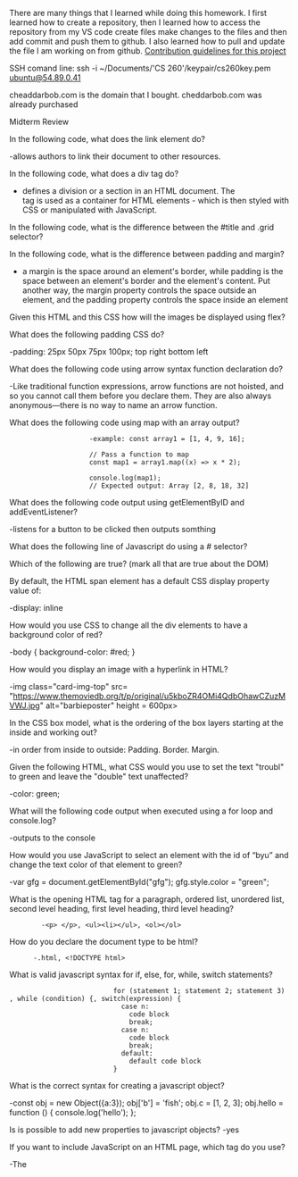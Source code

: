 There are many things that I learned while doing this homework. I first learned how to create a repository, then I learned how to access the repository from my VS code create files make changes to the files and then add commit and push them to github.
I also learned how to pull and update the file I am working on from github. 
[Contribution guidelines for this project](/README.md)


SSH comand line:    ssh -i ~/Documents/'CS 260'/keypair/cs260key.pem ubuntu@54.89.0.41


cheaddarbob.com is the domain that I bought. cheddarbob.com was already purchased


Midterm Review

In the following code, what does the link element do?

-allows authors to link their document to other resources.

In the following code,  what does a div tag do?

- defines a division or a section in an HTML document. The <div> tag is used as a container for HTML elements - which is then styled with CSS or manipulated with JavaScript.

In the following code, what is the difference between the #title and .grid selector?

In the following code, what is the difference between padding and margin?

- a margin is the space around an element's border, while padding is the space between an element's border and the element's content. Put another way, the margin property controls the space outside an element, and the padding property controls the space inside an element

Given this HTML and this CSS how will the images be displayed using flex?

What does the following padding CSS do?

-padding: 25px 50px 75px 100px; top right bottom left

What does the following code using arrow syntax function declaration do?

-Like traditional function expressions, arrow functions are not hoisted, and so you cannot call them before you declare them. They are also always anonymous—there is no way to name an arrow function.

What does the following code using map with an array output?

                        -example: const array1 = [1, 4, 9, 16];
                        
                        // Pass a function to map
                        const map1 = array1.map((x) => x * 2);
                        
                        console.log(map1);
                        // Expected output: Array [2, 8, 18, 32]

What does the following code output using getElementByID and addEventListener?

-listens for a button to be clicked then outputs somthing

What does the following line of Javascript do using a # selector?

Which of the following are true? (mark all that are true about the DOM)

By default, the HTML span element has a default CSS display property value of: 

-display: inline

How would you use CSS to change all the div elements to have a background color of red?

-body {
background-color: #red;
}

How would you display an image with a hyperlink in HTML?

-img class="card-img-top" src= "https://www.themoviedb.org/t/p/original/u5kboZR4OMi4QdbOhawCZuzMVWJ.jpg" alt="barbieposter" height = 600px>

In the CSS box model, what is the ordering of the box layers starting at the inside and working out?

-in order from inside to outside: Padding. Border. Margin.

Given the following HTML, what CSS would you use to set the text "troubl" to green and leave the "double" text unaffected?

-color: green;

What will the following code output when executed using a for loop and console.log?

-outputs to the console

How would you use JavaScript to select an element with the id of “byu” and change the text color of that element to green?

-var gfg = document.getElementById("gfg"); 
            gfg.style.color = "green"; 

What is the opening HTML tag for a paragraph, ordered list, unordered list, second level heading, first level heading, third level heading?

            -<p> </p>, <ul><li></ul>, <ol></ol>

How do you declare the document type to be html?

          -.html, <!DOCTYPE html>

What is valid javascript syntax for if, else, for, while, switch statements?

                              for (statement 1; statement 2; statement 3) , while (condition) {, switch(expression) {
                                case n:
                                  code block
                                  break;
                                case n:
                                  code block
                                  break;
                                default:
                                  default code block
                              }

What is the correct syntax for creating a javascript object?

-const obj = new Object({a:3});
obj['b'] = 'fish';
obj.c = [1, 2, 3];
obj.hello = function () {
  console.log('hello');
};


Is is possible to add new properties to javascript objects?
-yes

If you want to include JavaScript on an HTML page, which tag do you use?

-The <script> Tag

Given the following HTML, what JavaScript could you use to set the text "animal" to "crow" and leave the "fish" text unaffected?

Which of the following correctly describes JSON?

What does the console command chmod, pwd, cd, ls, vim, nano, mkdir, mv, rm, man, ssh, ps, wget, sudo  do?

-chmod, This command changes the permission information associated with a file. Every file (including directories, which Unix treats as files) on a Unix system is stored with records indicating who has permission to read, write, or execute the file, abbreviated as r, w, and x. These permissions are broken down for three categories of user: first, the owner of the file; second, a group with which both the user and the file may be associated; and third, all other users. These categories are abbreviated as u for owner (or user), g for group, and o for other.

-pwd,  current directory path.

-vim, file editor

-nano, text editor

-mkdir, make directory

-mv, move directory, mv -i oldname newname

-rm, remove

-man, This command displays the manual page for a particular command.

-ssh, 

-ps, The ps command displays information about programs (that is, processes) that are currently running.

- wget,  Wget is a command-line tool that makes it possible to download files and interact with REST APIs. It supports various internet protocols

- sudo, allows you to run programs with the security privileges of another user (by default, as the superuser). It prompts you for your personal password and confirms your request to execute a command by checking a file, called sudoers , which the system administrator configures.

Which of the following console command creates a remote shell session?

Which of the following is true when the -la parameter is specified for the ls console command?

-To see the file permissions, owners, and sizes of all files, enter: ls -la

Which of the following is true for the domain name banana.fruit.bozo.click, which is the top level domain, which is a subdomain, which is a root domain?

-top level is .com, subdomain is www. root domain is .example.com

Is a web certificate is necessary to use HTTPS.

-yes

Can a DNS A record can point to an IP address or another A record.

-just to an IP adress

Port 443, 80, 22 is reserved for which protocol?

- port 80 is used for HTTP traffic, port 443 is used for HTTPS (HyperText Transfer Protocol Secure) traffic, SSH port 22

What will the following code using Promises output when executed?

-pending - Currently running asynchronously
-fulfilled - Completed successfully
-rejected - Failed to complete


here is the api I am going to use: http://img.omdbapi.com/?apikey=[yourkey]&
here is my key: 5966d1ce

there are many things that I have learned about using API's they can be pretty tricky but also very cool when you finally get it working. I am super happy with how my about page turned out. I love the way that it looks and acts. 


### Final Review

1. What ports are used for HTTP, HTTPS, SSH?
  -HTTP (Hypertext Transfer Protocol):Default port: 80
  - HTTPS (Hypertext Transfer Protocol Secure): Default port: 443
  - SSH (Secure Shell): Default port: 22
    
2. What do HTTP status codes in the 300, 400, 500 range indicate?
   
  - 300 Range (Redirection):300 Multiple Choices: Indicates multiple options for the resource that the client may follow.
   301 Moved Permanently: The requested resource has been permanently moved to a new location, and future requests should use the new URL.
  302 Found (or Moved Temporarily): Similar to 301, but the resource is temporarily located at a different URL. The client should continue to use the original URL.
  303 See Other: The response to the request can be found at another URI using the GET method.
  304 Not Modified: Indicates that the resource has not been modified since the version specified by the request headers, and no data is sent in the response.
  307 Temporary Redirect: Similar to 302, but the request should be repeated with the same method and request headers.

  - 400 Range (Client Errors):400 Bad Request: The server cannot or will not process the request due to a client error (e.g., malformed request syntax, invalid request message framing, or     deceptive request routing).
  401 Unauthorized: Similar to 403 Forbidden, but specifically for cases when authentication is required and has failed or has not been provided.
  403 Forbidden: The client does not have the necessary permissions to access the requested resource.
  404 Not Found: The server cannot find the requested resource.

  - 500 Range (Server Errors):500 Internal Server Error: A generic error message indicating that an unexpected condition was encountered on the server.
  501 Not Implemented: The server does not support the functionality required to fulfill the request.
  502 Bad Gateway: The server, while acting as a gateway or proxy, received an invalid response from an upstream server it accessed in attempting to fulfill the request.
  503 Service Unavailable: The server is not ready to handle the request. Common causes are a server that is down for maintenance or is overloaded.

4. What does the HTTP header content-type allows you to do?
The Content-Type HTTP header field indicates the media type or MIME type of the resource sent in the HTTP message body. It allows the sender to communicate to the recipient what type     of data is being sent and how it should be processed. The Content-Type header is particularly important when dealing with responses, as it helps the recipient understand how to   -       interpret the content.

Here are some common media types specified by the Content-Type header:

- text/html: HTML documents (web pages).
- text/plain: Plain text.
- application/json: JSON (JavaScript Object Notation) data.
- application/xml: XML (eXtensible Markup Language) data.
- image/jpeg, image/png, image/gif: Various image formats.
- audio/mpeg, audio/wav: Audio file formats.
- video/mp4, video/mpeg: Video file formats.

6. What do the following attributes of a cookie do?
- Domain: The Domain attribute specifies the domain for which the cookie is valid. It restricts the cookie to be sent only to the specified domain and its subdomains. For example, if a cookie has a Domain attribute of ".example.com," it will be sent to "subdomain.example.com" as well as "example.com," but not to "otherdomain.com."
- Path:The Path attribute defines the subset of URLs on the domain for which the cookie is valid. It restricts the cookie to be sent only to URLs that match the specified path. For example, if a cookie has a Path attribute of "/subpath," it will only be sent to requests for URLs that start with "/subpath."
- SameSite:The SameSite attribute controls when a cookie is sent with cross-site requests. It helps mitigate the risk of cross-site request forgery attacks. There are three possible values for SameSite:
      - Strict: The cookie is only sent in a first-party context (i.e., the same site as the one the user is visiting).
      - Lax: The cookie is sent in a first-party context and with top-level navigations initiated by GET requests from other sites.
      - None: The cookie is sent with both first-party and cross-site requests. This value requires the Secure attribute to be set as well, meaning it is sent only over HTTPS.
- HTTPOnly:The HttpOnly attribute is a security feature that helps prevent attacks such as cross-site scripting (XSS). When a cookie has the HttpOnly attribute, it cannot be accessed through client-side scripts (e.g., JavaScript). This makes it more difficult for an attacker to steal or manipulate the cookie using malicious scripts.



6. Given the following Express service code: What does the following JavaScript fetch return?

7.Given the following MongoDB query

- { cost: { $gt: 10 }, name: /fran.*/}
- select all of the matching documents.
   -cost is greater than 10 and name matched /fran.*/

8. How should you store user passwords in a database?
    -with a hashing algorithm 

9.Assuming the following Node.js service code is executing with websockets, what will be logged to the console of the web browser?

10. What is the WebSocket protocol used for?
    -WebSocket is a communication protocol that provides full-duplex communication channels over a single, long-lived connection. It is designed to be implemented in web browsers and web servers but can be used in other contexts as well. The primary purpose of the WebSocket protocol is to enable real-time, bidirectional communication between a client (typically a web browser) and a server.

12. What is JSX and how are the curly braces rendered?
  - JavaScript XML, is a syntax extension for JavaScript often used with React.js to describe what the UI should look like.
  - JSX supports the use of curly braces {} to embed JavaScript expressions or variables within the JSX code. This allows you to dynamically generate content based on variables or execute   - JavaScript logic within your JSX code.
      - const name = 'John';
        const element = <h1>Hello, {name}!</h1>;
    -You can also use curly braces to include JavaScript logic, such as conditionals or loops, within your JSX code:
      const isLoggedIn = true;

      const element = (
        <div>
          <h1>Hello, {isLoggedIn ? 'User' : 'Guest'}!</h1>
          {isLoggedIn && <p>Welcome back!</p>}
        </div>
      );


13. Assuming a HTML document with a 
<div id="root"></div>
element, what content will the following React component generate?
      function Welcome(props) {
        return \<h1>Hello, {props.name}\</h1>;
      }
      function App() {
        return (
          <div>
            <Welcome name="Sara" />
            <Welcome name="Cahal" />
            <Welcome name="Edite" />
          </div>
        );
      }
      const root = ReactDOM.createRoot(document.getElementById('root'));
      root.render(<App />);

13. Assuming a HTML document with a 
    <div id="root"></div>
    element, what content will the following React component generate?
    function Numbers() { 
      const numbers = [1, 2, 3, 4, 5];
      const listItems = numbers.map((number) =>
        <li>{number}</li>
      );
      return(<ul>{listItems}</ul>)
    }
    const root = ReactDOM.createRoot(document.getElementById('root')); 
    root.render(<Numbers/>);
14. What does the following React component do?
  function Example() {
    // Declare a new state variable, which we'll call "count"  
      const [count, setCount] = useState(0);
      return (
      <div>
        <p>You clicked {count} times</p>
        <button onClick={() => setCount(count + 1)}>
          Click me
        </button>
      </div>
    );
  }

15. What are React Hooks used for?

16. What is the useEffect hook used for?

17. What does this code do?
  export default function App() {
    return (
      <BrowserRouter>
        <Routes>
          <Route path="/" element={<Layout />}>
            <Route index element={<Home />} />
            <Route path="blogs" element={<Blogs />} />
            <Route path="contact" element={<Contact />} />
            <Route path="*" element={<NoPage />} />
          </Route>
        </Routes>
      </BrowserRouter>
    );
  }

18. What role does npm play in web development?

19. What does package.json do in a npm project?

20. What does the fetch function do?

21. What does node.js do?

22. What does Vite do?
